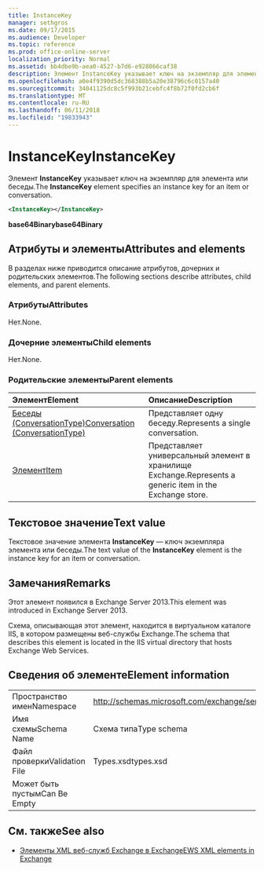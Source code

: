 ```yaml
---
title: InstanceKey
manager: sethgros
ms.date: 09/17/2015
ms.audience: Developer
ms.topic: reference
ms.prod: office-online-server
localization_priority: Normal
ms.assetid: bb4dbe9b-aea0-4527-b7d6-e928066caf38
description: Элемент InstanceKey указывает ключ на экземпляр для элемента или беседы.
ms.openlocfilehash: a0e4f9390d5dc368388b5a20e38796c6c0157a40
ms.sourcegitcommit: 34041125dc8c5f993b21cebfc4f8b72f0fd2cb6f
ms.translationtype: MT
ms.contentlocale: ru-RU
ms.lasthandoff: 06/11/2018
ms.locfileid: "19833943"
---
```

# <a name="instancekey"></a><span data-ttu-id="7b88f-103">InstanceKey</span><span class="sxs-lookup"><span data-stu-id="7b88f-103">InstanceKey</span></span>

<span data-ttu-id="7b88f-104">Элемент **InstanceKey** указывает ключ на экземпляр для элемента или беседы.</span><span class="sxs-lookup"><span data-stu-id="7b88f-104">The **InstanceKey** element specifies an instance key for an item or conversation.</span></span> 
  
```XML
<InstanceKey></InstanceKey>
```

 <span data-ttu-id="7b88f-105">**base64Binary**</span><span class="sxs-lookup"><span data-stu-id="7b88f-105">**base64Binary**</span></span>
## <a name="attributes-and-elements"></a><span data-ttu-id="7b88f-106">Атрибуты и элементы</span><span class="sxs-lookup"><span data-stu-id="7b88f-106">Attributes and elements</span></span>

<span data-ttu-id="7b88f-107">В разделах ниже приводится описание атрибутов, дочерних и родительских элементов.</span><span class="sxs-lookup"><span data-stu-id="7b88f-107">The following sections describe attributes, child elements, and parent elements.</span></span>
  
### <a name="attributes"></a><span data-ttu-id="7b88f-108">Атрибуты</span><span class="sxs-lookup"><span data-stu-id="7b88f-108">Attributes</span></span>

<span data-ttu-id="7b88f-109">Нет.</span><span class="sxs-lookup"><span data-stu-id="7b88f-109">None.</span></span>
  
### <a name="child-elements"></a><span data-ttu-id="7b88f-110">Дочерние элементы</span><span class="sxs-lookup"><span data-stu-id="7b88f-110">Child elements</span></span>

<span data-ttu-id="7b88f-111">Нет.</span><span class="sxs-lookup"><span data-stu-id="7b88f-111">None.</span></span>
  
### <a name="parent-elements"></a><span data-ttu-id="7b88f-112">Родительские элементы</span><span class="sxs-lookup"><span data-stu-id="7b88f-112">Parent elements</span></span>

|<span data-ttu-id="7b88f-113">**Элемент**</span><span class="sxs-lookup"><span data-stu-id="7b88f-113">**Element**</span></span>|<span data-ttu-id="7b88f-114">**Описание**</span><span class="sxs-lookup"><span data-stu-id="7b88f-114">**Description**</span></span>|
|:-----|:-----|
|[<span data-ttu-id="7b88f-115">Беседы (ConversationType)</span><span class="sxs-lookup"><span data-stu-id="7b88f-115">Conversation (ConversationType)</span></span>](conversation-conversationtype.md) <br/> |<span data-ttu-id="7b88f-116">Представляет одну беседу.</span><span class="sxs-lookup"><span data-stu-id="7b88f-116">Represents a single conversation.</span></span>  <br/> |
|[<span data-ttu-id="7b88f-117">Элемент</span><span class="sxs-lookup"><span data-stu-id="7b88f-117">Item</span></span>](item.md) <br/> |<span data-ttu-id="7b88f-118">Представляет универсальный элемент в хранилище Exchange.</span><span class="sxs-lookup"><span data-stu-id="7b88f-118">Represents a generic item in the Exchange store.</span></span>  <br/> |
   
## <a name="text-value"></a><span data-ttu-id="7b88f-119">Текстовое значение</span><span class="sxs-lookup"><span data-stu-id="7b88f-119">Text value</span></span>

<span data-ttu-id="7b88f-120">Текстовое значение элемента **InstanceKey** — ключ экземпляра элемента или беседы.</span><span class="sxs-lookup"><span data-stu-id="7b88f-120">The text value of the **InstanceKey** element is the instance key for an item or conversation.</span></span> 
  
## <a name="remarks"></a><span data-ttu-id="7b88f-121">Замечания</span><span class="sxs-lookup"><span data-stu-id="7b88f-121">Remarks</span></span>

<span data-ttu-id="7b88f-122">Этот элемент появился в Exchange Server 2013.</span><span class="sxs-lookup"><span data-stu-id="7b88f-122">This element was introduced in Exchange Server 2013.</span></span>
  
<span data-ttu-id="7b88f-123">Схема, описывающая этот элемент, находится в виртуальном каталоге IIS, в котором размещены веб-службы Exchange.</span><span class="sxs-lookup"><span data-stu-id="7b88f-123">The schema that describes this element is located in the IIS virtual directory that hosts Exchange Web Services.</span></span>
  
## <a name="element-information"></a><span data-ttu-id="7b88f-124">Сведения об элементе</span><span class="sxs-lookup"><span data-stu-id="7b88f-124">Element information</span></span>

|||
|:-----|:-----|
|<span data-ttu-id="7b88f-125">Пространство имен</span><span class="sxs-lookup"><span data-stu-id="7b88f-125">Namespace</span></span>  <br/> |http://schemas.microsoft.com/exchange/services/2006/types  <br/> |
|<span data-ttu-id="7b88f-126">Имя схемы</span><span class="sxs-lookup"><span data-stu-id="7b88f-126">Schema Name</span></span>  <br/> |<span data-ttu-id="7b88f-127">Схема типа</span><span class="sxs-lookup"><span data-stu-id="7b88f-127">Type schema</span></span>  <br/> |
|<span data-ttu-id="7b88f-128">Файл проверки</span><span class="sxs-lookup"><span data-stu-id="7b88f-128">Validation File</span></span>  <br/> |<span data-ttu-id="7b88f-129">Types.xsd</span><span class="sxs-lookup"><span data-stu-id="7b88f-129">types.xsd</span></span>  <br/> |
|<span data-ttu-id="7b88f-130">Может быть пустым</span><span class="sxs-lookup"><span data-stu-id="7b88f-130">Can Be Empty</span></span>  <br/> ||
   
## <a name="see-also"></a><span data-ttu-id="7b88f-131">См. также</span><span class="sxs-lookup"><span data-stu-id="7b88f-131">See also</span></span>



- [<span data-ttu-id="7b88f-132">Элементы XML веб-служб Exchange в Exchange</span><span class="sxs-lookup"><span data-stu-id="7b88f-132">EWS XML elements in Exchange</span></span>](ews-xml-elements-in-exchange.md)

